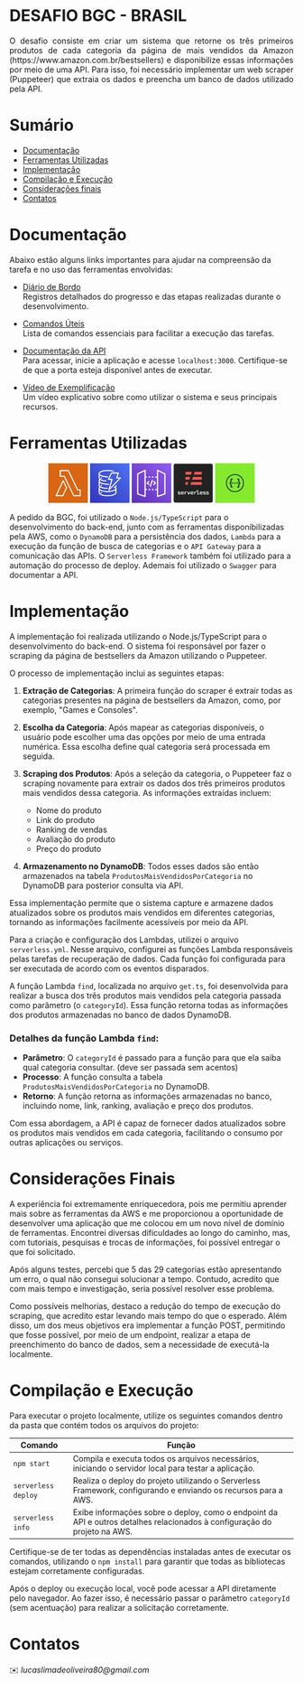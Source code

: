 # DESAFIO BGC - BRASIL

<p align="justify">
O desafio consiste em criar um sistema que retorne os três primeiros produtos de cada categoria da página de mais vendidos da Amazon (https://www.amazon.com.br/bestsellers) e disponibilize essas informações por meio de uma API. Para isso, foi necessário implementar um web scraper (Puppeteer) que extraia os dados e preencha um banco de dados utilizado pela API.
</p>

# Sumário

- [Documentação](#documentação)
- [Ferramentas Utilizadas](#ferramentas-utilizadas)
- [Implementação](#implementação)
- [Compilação e Execução](#compilação-e-execução)
- [Considerações finais](#considerações-finais)
- [Contatos](#contatos)


# Documentação

Abaixo estão alguns links importantes para ajudar na compreensão da tarefa e no uso das ferramentas envolvidas:

- [Diário de Bordo](https://docs.google.com/document/d/1eEM56RRZlDFTrcXQE7txQXtcWO5pzMAcksMEC3rvrUc/edit?usp=sharing)  
  Registros detalhados do progresso e das etapas realizadas durante o desenvolvimento.

- [Comandos Úteis](https://docs.google.com/document/d/1CZrg0useXKoIFeijGeDK3NSPSFtjZqvzzm9dakc9J_U/edit?usp=sharing)  
  Lista de comandos essenciais para facilitar a execução das tarefas.

- [Documentação da API](#)  
  Para acessar, inicie a aplicação e acesse `localhost:3000`. Certifique-se de que a porta esteja disponível antes de executar.

- [Vídeo de Exemplificação](https://youtu.be/H2q9ihlAzmo)  
  Um vídeo explicativo sobre como utilizar o sistema e seus principais recursos.


# Ferramentas Utilizadas

<p align="center">
  <img src="imgs/lambda.png" width="70" height="70">
  <img src="imgs/dynamo.png" width="70" height="70">
  <img src="imgs/apigateway.png" width="70" height="70">
  <img src="imgs/serverless.png" width="70" height="70">
  <img src="imgs/swagger.png" width="70" height="70">
</p>

A pedido da BGC, foi utilizado o `Node.js/TypeScript` para o desenvolvimento do back-end, junto com as ferramentas disponibilizadas pela AWS, como o `DynamoDB` para a persistência dos dados, `Lambda` para a execução da função de busca de categorias e o `API Gateway` para a comunicação das APIs. O `Serverless Framework` também foi utilizado para a automação do processo de deploy. Ademais foi utilizado o `Swagger` para documentar a API.

# Implementação

A implementação foi realizada utilizando o Node.js/TypeScript para o desenvolvimento do back-end. O sistema foi responsável por fazer o scraping da página de bestsellers da Amazon utilizando o Puppeteer.

O processo de implementação inclui as seguintes etapas:

1. **Extração de Categorias**: A primeira função do scraper é extrair todas as categorias presentes na página de bestsellers da Amazon, como, por exemplo, "Games e Consoles". 
   
2. **Escolha da Categoria**: Após mapear as categorias disponíveis, o usuário pode escolher uma das opções por meio de uma entrada numérica. Essa escolha define qual categoria será processada em seguida.

3. **Scraping dos Produtos**: Após a seleção da categoria, o Puppeteer faz o scraping novamente para extrair os dados dos três primeiros produtos mais vendidos dessa categoria. As informações extraídas incluem:
   - Nome do produto
   - Link do produto
   - Ranking de vendas
   - Avaliação do produto
   - Preço do produto

4. **Armazenamento no DynamoDB**: Todos esses dados são então armazenados na tabela `ProdutosMaisVendidosPorCategoria` no DynamoDB para posterior consulta via API.

Essa implementação permite que o sistema capture e armazene dados atualizados sobre os produtos mais vendidos em diferentes categorias, tornando as informações facilmente acessíveis por meio da API.

Para a criação e configuração dos Lambdas, utilizei o arquivo `serverless.yml`. Nesse arquivo, configurei as funções Lambda responsáveis pelas tarefas de recuperação de dados. Cada função foi configurada para ser executada de acordo com os eventos disparados.

A função Lambda `find`, localizada no arquivo `get.ts`, foi desenvolvida para realizar a busca dos três produtos mais vendidos pela categoria passada como parâmetro (o `categoryId`). Essa função retorna todas as informações dos produtos armazenadas no banco de dados DynamoDB.

### Detalhes da função Lambda `find`:
- **Parâmetro**: O `categoryId` é passado para a função para que ela saiba qual categoria consultar. (deve ser passada sem acentos)
- **Processo**: A função consulta a tabela `ProdutosMaisVendidosPorCategoria` no DynamoDB.
- **Retorno**: A função retorna as informações armazenadas no banco, incluindo nome, link, ranking, avaliação e preço dos produtos.

Com essa abordagem, a API é capaz de fornecer dados atualizados sobre os produtos mais vendidos em cada categoria, facilitando o consumo por outras aplicações ou serviços.

# Considerações Finais

A experiência foi extremamente enriquecedora, pois me permitiu aprender mais sobre as ferramentas da AWS e me proporcionou a oportunidade de desenvolver uma aplicação que me colocou em um novo nível de domínio de ferramentas. Encontrei diversas dificuldades ao longo do caminho, mas, com tutoriais, pesquisas e trocas de informações, foi possível entregar o que foi solicitado.

Após alguns testes, percebi que 5 das 29 categorias estão apresentando um erro, o qual não consegui solucionar a tempo. Contudo, acredito que com mais tempo e investigação, seria possível resolver esse problema.

Como possíveis melhorias, destaco a redução do tempo de execução do scraping, que acredito estar levando mais tempo do que o esperado. Além disso, um dos meus objetivos era implementar a função POST, permitindo que fosse possível, por meio de um endpoint, realizar a etapa de preenchimento do banco de dados, sem a necessidade de executá-la localmente.

# Compilação e Execução

Para executar o projeto localmente, utilize os seguintes comandos dentro da pasta que contém todos os arquivos do projeto:

| Comando                | Função                                                                                           |                    
| ---------------------- | ------------------------------------------------------------------------------------------------- |
| `npm start`            | Compila e executa todos os arquivos necessários, iniciando o servidor local para testar a aplicação. |
| `serverless deploy`    | Realiza o deploy do projeto utilizando o Serverless Framework, configurando e enviando os recursos para a AWS. |
| `serverless info`      | Exibe informações sobre o deploy, como o endpoint da API e outros detalhes relacionados à configuração do projeto na AWS. |

Certifique-se de ter todas as dependências instaladas antes de executar os comandos, utilizando o `npm install` para garantir que todas as bibliotecas estejam corretamente configuradas.

Após o deploy ou execução local, você pode acessar a API diretamente pelo navegador. Ao fazer isso, é necessário passar o parâmetro `categoryId` (sem acentuação) para realizar a solicitação corretamente.

# Contatos
<a>
✉️ <i>lucaslimadeoliveira80@gmail.com</i><br>
</a>
